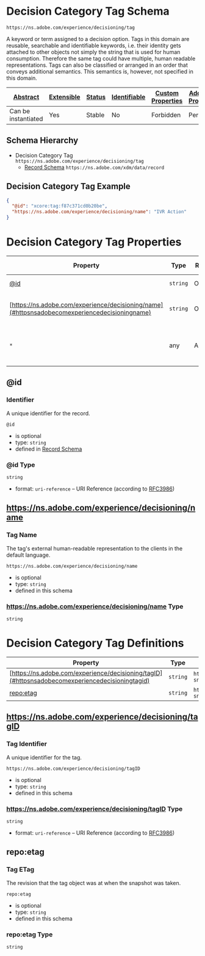 
# Decision Category Tag Schema

```
https://ns.adobe.com/experience/decisioning/tag
```

A keyword or term assigned to a decision option. Tags in this domain are reusable, searchable and identifiable keywords, i.e. their identity gets attached to other objects not simply the string that is used for human consumption. Therefore the same tag could have multiple, human readable representations. Tags can also be classified or arranged in an order that conveys additional semantics. This semantics is, however, not specified in this domain.

| [Abstract](../../../../abstract.md) | [Extensible](../../../../extensions.md) | [Status](../../../../status.md) | [Identifiable](../../../../id.md) | [Custom Properties](../../../../extensions.md) | [Additional Properties](../../../../extensions.md) | Defined In |
|-------------------------------------|-----------------------------------------|---------------------------------|-----------------------------------|------------------------------------------------|----------------------------------------------------|------------|
| Can be instantiated | Yes | Stable | No | Forbidden | Permitted | [adobe/experience/decisioning/tag.schema.json](adobe/experience/decisioning/tag.schema.json) |
## Schema Hierarchy

* Decision Category Tag `https://ns.adobe.com/experience/decisioning/tag`
  * [Record Schema](../../../behaviors/record.schema.md) `https://ns.adobe.com/xdm/data/record`


## Decision Category Tag Example
```json
{
  "@id": "xcore:tag:f87c371cd0b20be",
  "https://ns.adobe.com/experience/decisioning/name": "IVR Action"
}
```

# Decision Category Tag Properties

| Property | Type | Required | Defined by |
|----------|------|----------|------------|
| [@id](#id) | `string` | Optional | [Record Schema](../../../behaviors/record.schema.md#id) |
| [https://ns.adobe.com/experience/decisioning/name](#httpsnsadobecomexperiencedecisioningname) | `string` | Optional | Decision Category Tag (this schema) |
| `*` | any | Additional | this schema *allows* additional properties |

## @id
### Identifier

A unique identifier for the record.

`@id`
* is optional
* type: `string`
* defined in [Record Schema](../../../behaviors/record.schema.md#id)

### @id Type


`string`
* format: `uri-reference` – URI Reference (according to [RFC3986](https://tools.ietf.org/html/rfc3986))






## https://ns.adobe.com/experience/decisioning/name
### Tag Name

The tag's external human-readable representation to the clients in the default language.

`https://ns.adobe.com/experience/decisioning/name`
* is optional
* type: `string`
* defined in this schema

### https://ns.adobe.com/experience/decisioning/name Type


`string`






# Decision Category Tag Definitions

| Property | Type | Group |
|----------|------|-------|
| [https://ns.adobe.com/experience/decisioning/tagID](#httpsnsadobecomexperiencedecisioningtagid) | `string` | `https://ns.adobe.com/experience/decisioning/tag#/definitions/tag-snapshot-identifier` |
| [repo:etag](#repoetag) | `string` | `https://ns.adobe.com/experience/decisioning/tag#/definitions/tag-snapshot-identifier` |

## https://ns.adobe.com/experience/decisioning/tagID
### Tag Identifier

A unique identifier for the tag.

`https://ns.adobe.com/experience/decisioning/tagID`
* is optional
* type: `string`
* defined in this schema

### https://ns.adobe.com/experience/decisioning/tagID Type


`string`
* format: `uri-reference` – URI Reference (according to [RFC3986](https://tools.ietf.org/html/rfc3986))






## repo:etag
### Tag ETag

The revision that the tag object was at when the snapshot was taken.

`repo:etag`
* is optional
* type: `string`
* defined in this schema

### repo:etag Type


`string`





